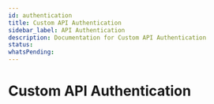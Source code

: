 ```yaml
---
id: authentication
title: Custom API Authentication
sidebar_label: API Authentication
description: Documentation for Custom API Authentication
status: 
whatsPending: 
---
```


# Custom API Authentication

